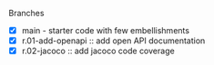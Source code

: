 Branches
* [x] main - starter code with few embellishments
* [x] r.01-add-openapi :: add open API documentation 
* [x] r.02-jacoco :: add jacoco code coverage 